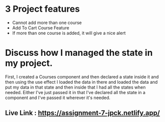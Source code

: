 # 3 Project features

- Cannot add more than one course
- Add To Cart Course Feature
- If more than one course is added, it will give a nice alert

# Discuss how I managed the state in my project.

First, I created a Courses component and then declared a state inside it and
then using the use effect I loaded the data in there and loaded the data and put
my data in that state and then inside that I had all the states when needed.
Either I've just passed it in that I've declared all the state in a component
and I've passed it wherever it's needed.

## Live Link : https://assignment-7-jpck.netlify.app/
